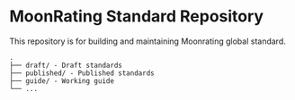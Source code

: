 # MoonRating Standard Repository

This repository is for building and maintaining Moonrating global standard.

```text
.
├── draft/ - Draft standards
├── published/ - Published standards
├── guide/ - Working guide
└── ...
```
